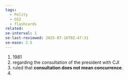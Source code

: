 ```yaml
---
tags:
  - Polity
  - GS2
  - flashcards
related: 
se-interval: 1
se-last-reviewed: 2025-07-16T02:47:31
se-ease: 2.5
---
```

1. 1981
2. regarding the consultation of the president with CJI
3. ruled that **consultation does not mean concurrence**.
4. 